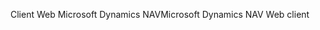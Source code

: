 <span data-ttu-id="894be-101">Client Web Microsoft Dynamics NAV</span><span class="sxs-lookup"><span data-stu-id="894be-101">Microsoft Dynamics NAV Web client</span></span>